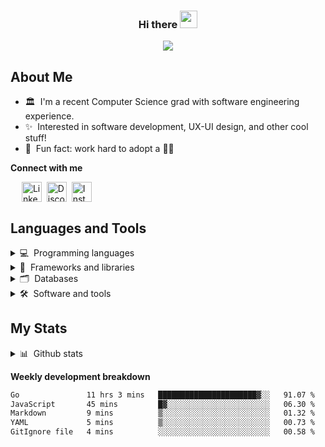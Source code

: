 <h3 align="center">
    Hi there <img src="https://media.giphy.com/media/hvRJCLFzcasrR4ia7z/giphy.gif" width="28px">
</h3>

<!-- Typing SVG -->
<p align="center">
  <a href="https://git.io/typing-svg">
    <img src="https://readme-typing-svg.herokuapp.com?lines=Welcome+to+my+Github+profile!;I'm+Monthara+Kiatruangchai&font=Fira%20Code&center=true&width=440&height=45&color=A575F7">
  </a>
</p>

## About Me

-   🏛 &nbsp;I'm a recent Computer Science grad with software engineering experience.
-   ✨ &nbsp;Interested in software development, UX-UI design, and other cool stuff!
-   👀 &nbsp;Fun fact: work hard to adopt a 🐶🤍

<!-- Contact section -->

**Connect with me**

<p> 
  &ensp;&ensp;
  <a href="https://www.linkedin.com/in/monthara-kiatruangchai-b30935246">
    <img align="center" src="https://skillicons.dev/icons?i=linkedin" alt="Linkedin" width="32px"></a>&nbsp;
  <a href="https://discordapp.com/users/711218042088062997">
    <img align="center" src="https://skillicons.dev/icons?i=discord" alt="Discord" width="32px"></a>&nbsp;
  <a href="https://www.instagram.com/__axxn_/">
    <img align="center" src="https://skillicons.dev/icons?i=instagram" alt="Instagram" width="32px"></a>&nbsp;
</p>

## Languages and Tools

<details>
  <summary>💻 &nbsp;Programming languages</summary>
  <p></p>
  <abbr title="JavaScript">
  <img src='https://cdn.jsdelivr.net/gh/devicons/devicon/icons/javascript/javascript-original.svg' alt="js" width="48px" height="40px">
  </abbr>
  <abbr title="TypeScript">
  <img src='https://cdn.jsdelivr.net/gh/devicons/devicon/icons/typescript/typescript-original.svg' alt="ts" width="48px" height="40px">
  </abbr>
  <abbr title="HTML">
  <img src='https://cdn.jsdelivr.net/gh/devicons/devicon/icons/html5/html5-original.svg' alt="html" width="48px" height="40px">
  </abbr>
  <abbr title="Css">
  <img src='https://cdn.jsdelivr.net/gh/devicons/devicon/icons/css3/css3-original.svg' alt="css" width="48px" height="40px">
  </abbr>
  <abbr title="Java">
  <img src='https://cdn.jsdelivr.net/gh/devicons/devicon/icons/java/java-original.svg' alt="java" width="48px" height="40px">
  </abbr>
  <abbr title="Dart">
  <img src='https://cdn.jsdelivr.net/gh/devicons/devicon/icons/dart/dart-original.svg' alt="dart" width="48px" height="40px">
  </abbr>
  <abbr title="Golang">
  <img src="https://cdn.jsdelivr.net/gh/devicons/devicon@latest/icons/go/go-original-wordmark.svg" alt="go" width="48px" height="42px"/>
  </abbr>
  <abbr title="C#">
  <img src="https://cdn.jsdelivr.net/gh/devicons/devicon@latest/icons/csharp/csharp-original.svg" alt="c#" width="48px" height="42px"/>
  </abbr>
  <abbr title="Python">
  <img src='https://cdn.jsdelivr.net/gh/devicons/devicon/icons/python/python-original.svg' alt="python" width="48px" height="40px">
  </abbr>
</details>

<details>
  <summary>🧰 &nbsp;Frameworks and libraries</summary>
  <p></p>
  <abbr title="React">
  <img src='https://cdn.jsdelivr.net/gh/devicons/devicon/icons/react/react-original.svg'  alt="react" width="44px" height="40px">
  </abbr>
  <abbr title="Vue.js">
  <img src='https://cdn.jsdelivr.net/gh/devicons/devicon/icons/vuejs/vuejs-original.svg' alt="vue" width="44px" height="40px">
  </abbr>
  <abbr title="Flutter">
  <img src='https://cdn.jsdelivr.net/gh/devicons/devicon/icons/flutter/flutter-original.svg' alt="flutter" width="44px" height="36px">
  </abbr>
  <abbr title="Node.js">
  <img src='https://cdn.jsdelivr.net/gh/devicons/devicon/icons/nodejs/nodejs-original.svg' alt="node" width="44px" height="40px">
  </abbr>
  <abbr title="Express">
  <img src='https://cdn.jsdelivr.net/gh/devicons/devicon/icons/express/express-original.svg' alt="express" width="44px" height="40px">
  </abbr>
  <abbr title="NestJS">
  <img src='https://cdn.jsdelivr.net/gh/devicons/devicon@latest/icons/nestjs/nestjs-original.svg' alt="nestjs" width="44px" height="40px">
  </abbr>
  <abbr title=".NET">
  <img src='https://cdn.jsdelivr.net/gh/devicons/devicon@latest/icons/dot-net/dot-net-plain.svg' alt=".net" width="44px" height="40px">
  </abbr>
</details>

<details>
  <summary>🗂 &nbsp;Databases</summary>
  <p></p>
  <abbr title="MySQL">
  <img src='https://cdn.jsdelivr.net/gh/devicons/devicon/icons/mysql/mysql-original.svg' alt="mysql" width="44px" height="40px">
  </abbr>
  <abbr title="PostgreSQL">
  <img src='https://cdn.jsdelivr.net/gh/devicons/devicon/icons/postgresql/postgresql-original.svg' alt="postgresql" width="44px" height="40px">
  </abbr>
  <abbr title="MongoDB">
  <img src='https://cdn.jsdelivr.net/gh/devicons/devicon/icons/mongodb/mongodb-original.svg' alt="mongodb" width="44px" height="40px">
  </abbr>
</details>

<details>
  <summary>🛠 &nbsp;Software and tools</summary>
  <p></p>
  <abbr title="Git">
  <img src='https://cdn.jsdelivr.net/gh/devicons/devicon/icons/git/git-original.svg' alt="git" width="44px" height="40px">
  </abbr>
  <abbr title="Postman">
  <img src="https://www.vectorlogo.zone/logos/getpostman/getpostman-icon.svg" alt="postman" alt="postman" width="40px" height="40px"/>
  </abbr>
  <abbr title="Jupyter">
  <img src='https://cdn.jsdelivr.net/gh/devicons/devicon/icons/jupyter/jupyter-original.svg' alt="jupyter" width="44px" height="40px">
  </abbr>
  <abbr title="Figma">
  <img src='https://cdn.jsdelivr.net/gh/devicons/devicon/icons/figma/figma-original.svg' alt="figma" width="44px" height="40px">
  </abbr>
  <abbr title="Raspberry Pi">
  <img src='https://cdn.jsdelivr.net/gh/devicons/devicon/icons/raspberrypi/raspberrypi-original.svg' alt="raspi" width="44px" height="40px">
  </abbr>
</details>

## My Stats

<details>
  <summary>📊 &nbsp;Github stats</summary>
  <p></p>

![GitHub stats](https://github-readme-stats.vercel.app/api?username=axxmk&show_icons=true)
![GitHub Streak](http://github-readme-streak-stats.herokuapp.com?user=Axxmk&theme=tokyonight_duo&border=D4D4D4)

</details>

**Weekly development breakdown**

<!--START_SECTION:waka-->

```txt
Go               11 hrs 3 mins   ██████████████████████▓░░   91.07 %
JavaScript       45 mins         █▓░░░░░░░░░░░░░░░░░░░░░░░   06.30 %
Markdown         9 mins          ▒░░░░░░░░░░░░░░░░░░░░░░░░   01.32 %
YAML             5 mins          ▒░░░░░░░░░░░░░░░░░░░░░░░░   00.73 %
GitIgnore file   4 mins          ░░░░░░░░░░░░░░░░░░░░░░░░░   00.58 %
```

<!--END_SECTION:waka-->
